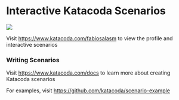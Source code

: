 # Interactive Katacoda Scenarios

[![](http://shields.katacoda.com/katacoda/fabiosalasm/count.svg)](https://www.katacoda.com/fabiosalasm "Get your profile on Katacoda.com")

Visit https://www.katacoda.com/fabiosalasm to view the profile and interactive scenarios

### Writing Scenarios
Visit https://www.katacoda.com/docs to learn more about creating Katacoda scenarios

For examples, visit https://github.com/katacoda/scenario-example
